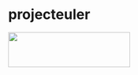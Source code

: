 # projecteuler

<a href="https://github.com/nayuki/Project-Euler-solutions/blob/master/Answers.txt" rel="nofollow"><img src="https://raw.githubusercontent.com/verloka/Project-Euler/master/march/logo.jpg" width="247" height="71"></a>
